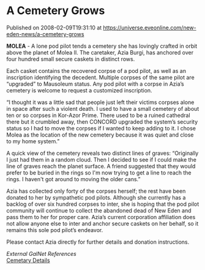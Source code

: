 # A Cemetery Grows
Published on 2008-02-09T19:31:10 at https://universe.eveonline.com/new-eden-news/a-cemetery-grows

**MOLEA** \- A lone pod pilot tends a cemetery she has lovingly crafted in orbit above the planet of Molea II. The caretaker, Azia Burgi, has anchored over four hundred small secure caskets in distinct rows. 

Each casket contains the recovered corpse of a pod pilot, as well as an inscription identifying the decedent. Multiple corpses of the same pilot are “upgraded” to Mausoleum status. Any pod pilot with a corpse in Azia’s cemetery is welcome to request a customized inscription. 

“I thought it was a little sad that people just left their victims corpses alone in space after such a violent death. I used to have a small cemetery of about ten or so corpses in Kor-Azor Prime. There used to be a ruined cathedral there but it crumbled away, then CONCORD upgraded the system’s security status so I had to move the corpses if I wanted to keep adding to it. I chose Molea as the location of the new cemetery because it was quiet and close to my home system.” 

A quick view of the cemetery reveals two distinct lines of graves: “Originally I just had them in a random cloud. Then I decided to see if I could make the line of graves reach the planet surface. A friend suggested that they would prefer to be buried in the rings so I'm now trying to get a line to reach the rings. I haven't got around to moving the older cans.” 

Azia has collected only forty of the corpses herself; the rest have been donated to her by sympathetic pod pilots. Although she currently has a backlog of over six hundred corpses to inter, she is hoping that the pod pilot community will continue to collect the abandoned dead of New Eden and pass them to her for proper care. Azia’s current corporation affiliation does not allow anyone else to inter and anchor secure caskets on her behalf, so it remains this sole pod pilot’s endeavor. 

Please contact Azia directly for further details and donation instructions. 

_External GalNet References_   
[Cemetary Details](http://azia.geekandproud.co.uk/docs/eve_cem.php)
